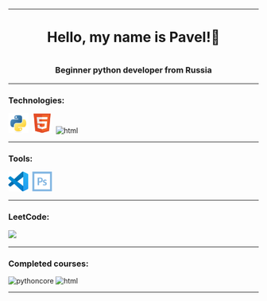 ***
# <h1 align="center">Hello, my name is Pavel!👋</h1>
# <h3 align="center">Beginner python developer from Russia</h3>
- - - 

### Technologies:

<div>
 <img src="https://github.com/devicons/devicon/blob/master/icons/python/python-original.svg" title="python" alt="python" width="40" height="40"/>&nbsp;
 <img src="https://github.com/devicons/devicon/blob/master/icons/html5/html5-original.svg" title="html" alt="html" width="40" height="40"/>&nbsp;
 <img src="https://cdn.discordapp.com/attachments/1144047317117304974/1144047344430624808/Expression2.svg" title="Exprassion2" alt="html" width="40" height="40"/>&nbsp;
</div>

- - -

### Tools:

<div>
 <img src="https://github.com/devicons/devicon/blob/master/icons/vscode/vscode-original.svg" title="vscode" alt="vscode" width="40" height="40"/>&nbsp;
 <img src="https://github.com/devicons/devicon/blob/master/icons/photoshop/photoshop-line.svg" title="photoshop" alt="photoshop" width="40" height="40"/>&nbsp;
</div>

- - -

### LeetCode:

![](https://leetcard.jacoblin.cool/laironpasha?theme=nord&font=Signika%20Negative)

- - -

### Completed courses:

<div>
 <img src="https://www.sololearn.com/certificates/course/en/24077676/1073/landscape/png" title="pythoncore" alt="pythoncore" width="400" height="300"/>
 <img src="https://www.sololearn.com/certificates/course/en/24077676/1014/landscape/png" title="html" alt="html" width="400" height="300"/>
</div>

- - -

